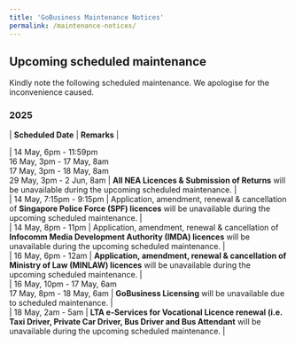 ```yaml
---
title: 'GoBusiness Maintenance Notices'
permalink: /maintenance-notices/
---
```


## Upcoming scheduled maintenance

Kindly note the following scheduled maintenance. We apologise for the inconvenience caused. 


### 2025 

| **Scheduled Date** | **Remarks** |  

   


| 14 May, 6pm - 11:59pm<br>16 May, 3pm - 17 May, 8am<br>17 May, 3pm - 18 May, 8am<br>29 May, 3pm - 2 Jun, 8am | **All NEA Licences & Submission of Returns** will be unavailable during the upcoming scheduled maintenance. |         
| 14 May, 7:15pm - 9:15pm | Application, amendment, renewal & cancellation of **Singapore Police Force (SPF) licences** will be unavailable during the upcoming scheduled maintenance. |       
| 14 May, 8pm - 11pm | Application, amendment, renewal & cancellation of **Infocomm Media Development Authority (IMDA) licences** will be unavailable during the upcoming scheduled maintenance. |   
| 16 May, 6pm - 12am | **Application, amendment, renewal & cancellation of Ministry of Law (MINLAW) licences** will be unavailable during the upcoming scheduled maintenance. |    
| 16 May, 10pm - 17 May, 6am<br>17 May, 8pm - 18 May, 6am | **GoBusiness Licensing** will be unavailable due to scheduled maintenance. |     
| 18 May, 2am - 5am | **LTA e-Services for Vocational Licence renewal (i.e. Taxi Driver, Private Car Driver, Bus Driver and Bus Attendant** will be unavailable during the upcoming scheduled maintenance. |      



<script src="/jquery/jquery.min.js"></script> <script src="/jquery/resize-tables.js"></script>
